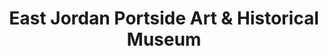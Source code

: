 ---
layout: repo
title: "East Jordan Portside Art & Historical Museum"
id: 3932
permalink: repos/3932/
---